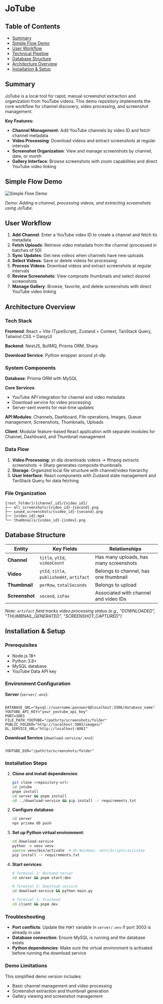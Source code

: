 # JoTube

## Table of Contents

- [Summary](#summary)
- [Simple Flow Demo](#simple-flow-demo)
- [User Workflow](#user-workflow)
- [Technical Pipeline](#technical-pipeline)
- [Database Structure](#database-structure)
- [Architecture Overview](#architecture-overview)
- [Installation & Setup](#installation--setup)

## Summary

JoTube is a local tool for rapid, manual screenshot extraction and organization from YouTube videos. This demo repository implements the core workflow for channel discovery, video processing, and screenshot management.

**Key Features:**

- **Channel Management**: Add YouTube channels by video ID and fetch channel metadata
- **Video Processing**: Download videos and extract screenshots at regular intervals
- **Screenshot Organization**: View and manage screenshots by channel, date, or month
- **Gallery Interface**: Browse screenshots with zoom capabilities and direct YouTube video linking

## Simple Flow Demo

![Simple Flow Demo](simple_flow.gif)

_Demo: Adding a channel, processing videos, and extracting screenshots using JoTube._

## User Workflow

1. **Add Channel**: Enter a YouTube video ID to create a channel and fetch its metadata
2. **Fetch Uploads**: Retrieve video metadata from the channel (processed in batches of 50)
3. **Sync Updates**: Get new videos when channels have new uploads
4. **Select Videos**: Save or delete videos for processing
5. **Process Videos**: Download videos and extract screenshots at regular intervals
6. **Review Screenshots**: View composite thumbnails and select desired screenshots
7. **Manage Gallery**: Browse, favorite, and delete screenshots with direct YouTube video linking

## Architecture Overview

### Tech Stack

**Frontend**: React + Vite (TypeScript), Zustand + Context, TanStack Query, Tailwind CSS + DaisyUI

**Backend**: NestJS, BullMQ, Prisma ORM, Sharp

**Download Service**: Python wrapper around yt-dlp

### System Components

**Database**: Prisma ORM with MySQL

**Core Services**:

- YouTube API integration for channel and video metadata
- Download service for video processing
- Server-sent events for real-time updates

**API Modules**: Channels, Dashboard, File operations, Images, Queue management, Screenshots, Thumbnails, Uploads

**Client**: Modular feature-based React application with separate modules for Channel, Dashboard, and Thumbnail management

### Data Flow

1. **Video Processing**: yt-dlp downloads videos → ffmpeg extracts screenshots → Sharp generates composite thumbnails
2. **Storage**: Organized local file structure with channel/video hierarchy
3. **User Interface**: React components with Zustand state management and TanStack Query for data fetching

### File Organization

```
{root_folder}/{channel_id}/{video_id}/
├── all_screenshots/{video_id}-{second}.png
├── saved_screenshots/{video_id}-{second}.png
├── {video_id}.mp4
└── thumbnails/{video_id}-{index}.png
```

## Database Structure

| Entity         | Key Fields                                 | Relationships                          |
| -------------- | ------------------------------------------ | -------------------------------------- |
| **Channel**    | `title`, `ytId`, `videoCount`              | Has many uploads, has many screenshots |
| **Video**      | `ytId`, `title`, `publishedAt`, `artifact` | Belongs to channel, has one thumbnail  |
| **Thumbnail**  | `perRow`, `totalSeconds`                   | Belongs to upload                      |
| **Screenshot** | `second`, `isFav`                          | Associated with channel and video IDs  |

_Note: `artifact` field tracks video processing status (e.g., "DOWNLOADED", "THUMBNAIL_GENERATED", "SCREENSHOT_CAPTURED")_

## Installation & Setup

### Prerequisites

- Node.js 18+
- Python 3.8+
- MySQL database
- YouTube Data API key

### Environment Configuration

**Server** (`server/.env`):

```

DATABASE_URL="mysql://username:password@localhost:3306/database_name"
YOUTUBE_API_KEY="your_youtube_api_key"
PORT=3003
FILE_PATH_YOUTUBE="/path/to/screenshots/folder"
PUBLIC_FOLDER="http://localhost:3003/images/"
DL_SERVICE_URL="http://localhost:8081"

```

**Download Service** (`download-service/.env`):

```

YOUTUBE_DIR="/path/to/screenshots/folder"

```

### Installation Steps

1. **Clone and install dependencies**:
   ```bash
   git clone <repository-url>
   cd jotube
   pnpm install
   cd server && pnpm install
   cd ../download-service && pip install -r requirements.txt
   ```

2. **Configure database**:

   ```bash
   cd server
   npx prisma db push

3. **Set up Python virtual environment**:

   ```bash
   cd download-service
   python -m venv venv
   source venv/bin/activate  # On Windows: venv\Scripts\activate
   pip install -r requirements.txt
   ```

4. **Start services**:

   ```bash
   # Terminal 1: Backend server
   cd server && pnpm start:dev

   # Terminal 2: Download service
   cd download-service && python main.py

   # Terminal 3: Frontend
   cd client && pnpm dev
   ```

### Troubleshooting

- **Port conflicts**: Update the `PORT` variable in `server/.env` if port 3003 is already in use
- **Database connection**: Ensure MySQL is running and the database exists
- **Python dependencies**: Make sure the virtual environment is activated before running the download service

### Demo Limitations

This simplified demo version includes:

- Basic channel management and video processing
- Screenshot extraction and thumbnail generation
- Gallery viewing and screenshot management

